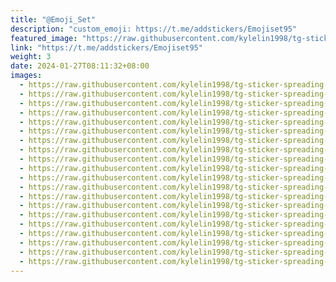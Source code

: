 ```yaml
---
title: "@Emoji_Set"
description: "custom_emoji: https://t.me/addstickers/Emojiset95"
featured_image: "https://raw.githubusercontent.com/kylelin1998/tg-sticker-spreading-worldwide-images/main/img/c912c9af-4903-4989-8205-1a26a9bceedc.jpg"
link: "https://t.me/addstickers/Emojiset95"
weight: 3
date: 2024-01-27T08:11:32+08:00
images:
  - https://raw.githubusercontent.com/kylelin1998/tg-sticker-spreading-worldwide-images/main/img/c912c9af-4903-4989-8205-1a26a9bceedc.jpg
  - https://raw.githubusercontent.com/kylelin1998/tg-sticker-spreading-worldwide-images/main/img/df2ff12d-4597-4153-ac1a-f0e32fb3a98d.jpg
  - https://raw.githubusercontent.com/kylelin1998/tg-sticker-spreading-worldwide-images/main/img/6f3ced56-c18f-4a1c-8b91-41a11e0e9e4d.jpg
  - https://raw.githubusercontent.com/kylelin1998/tg-sticker-spreading-worldwide-images/main/img/b92ffa30-2f0a-4f78-b9d0-c5887da2010a.jpg
  - https://raw.githubusercontent.com/kylelin1998/tg-sticker-spreading-worldwide-images/main/img/8991e6d6-baf3-465f-93da-3881eab94faf.jpg
  - https://raw.githubusercontent.com/kylelin1998/tg-sticker-spreading-worldwide-images/main/img/c1a9e6f8-6ae2-49ef-8970-068ce7b8e351.jpg
  - https://raw.githubusercontent.com/kylelin1998/tg-sticker-spreading-worldwide-images/main/img/86a4e672-f935-43db-a63a-00895f12422e.jpg
  - https://raw.githubusercontent.com/kylelin1998/tg-sticker-spreading-worldwide-images/main/img/3a0c98ed-ab0b-4c38-8088-dd0f8772347e.jpg
  - https://raw.githubusercontent.com/kylelin1998/tg-sticker-spreading-worldwide-images/main/img/451a9ff1-668c-4c24-9224-04f2bc5dc78f.jpg
  - https://raw.githubusercontent.com/kylelin1998/tg-sticker-spreading-worldwide-images/main/img/2320ce90-2afc-41de-b5a2-b5f8b69d4f5e.jpg
  - https://raw.githubusercontent.com/kylelin1998/tg-sticker-spreading-worldwide-images/main/img/29fe140a-4d4c-44b2-9085-d643265ae1f0.jpg
  - https://raw.githubusercontent.com/kylelin1998/tg-sticker-spreading-worldwide-images/main/img/2e94c1fa-bb0d-4d90-a6c0-8145d13dc9a1.jpg
  - https://raw.githubusercontent.com/kylelin1998/tg-sticker-spreading-worldwide-images/main/img/3500184e-0167-4281-a8a7-0bd00d6536a9.jpg
  - https://raw.githubusercontent.com/kylelin1998/tg-sticker-spreading-worldwide-images/main/img/4662ec04-e5fb-4805-9be6-c5ef65a6b403.jpg
  - https://raw.githubusercontent.com/kylelin1998/tg-sticker-spreading-worldwide-images/main/img/a00ad5d0-17d8-4842-8557-dd2b47d030f7.jpg
  - https://raw.githubusercontent.com/kylelin1998/tg-sticker-spreading-worldwide-images/main/img/907aa372-12fe-4c1a-bc63-acdf43e52ffd.jpg
  - https://raw.githubusercontent.com/kylelin1998/tg-sticker-spreading-worldwide-images/main/img/8aa5c436-f240-447e-a05d-48a1e3986b29.jpg
  - https://raw.githubusercontent.com/kylelin1998/tg-sticker-spreading-worldwide-images/main/img/0f8f596f-19ed-47ba-b770-0001345b84cb.jpg
  - https://raw.githubusercontent.com/kylelin1998/tg-sticker-spreading-worldwide-images/main/img/093c29c6-f4a9-4b4f-b853-1703fe87bc39.jpg
  - https://raw.githubusercontent.com/kylelin1998/tg-sticker-spreading-worldwide-images/main/img/a97dfbec-c8a9-4db7-b38a-38fd35ade798.jpg
---
```

